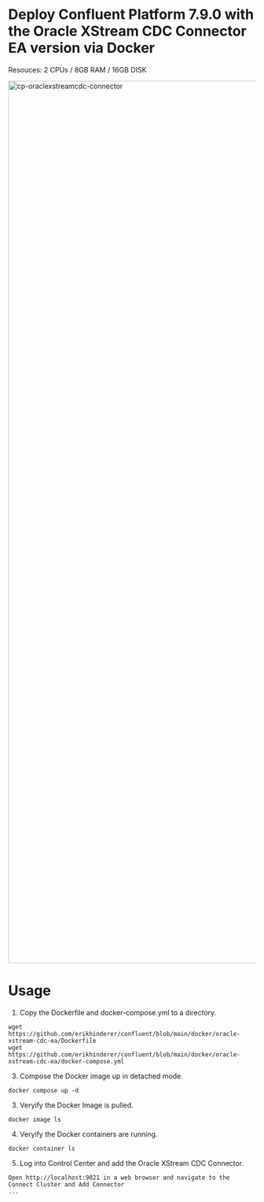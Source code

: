 # Deploy Confluent Platform 7.9.0 with the Oracle XStream CDC Connector EA version via Docker

Resouces: 2 CPUs / 8GB RAM / 16GB DISK

<img width="1792" alt="cp-oraclexstreamcdc-connector" src="https://github.com/user-attachments/assets/7535b2a8-1699-4680-8738-af929965d24a" />

# Usage
1. Copy the Dockerfile and docker-compose.yml to a directory.
```
wget https://github.com/erikhinderer/confluent/blob/main/docker/oracle-xstream-cdc-ea/Dockerfile
wget https://github.com/erikhinderer/confluent/blob/main/docker/oracle-xstream-cdc-ea/docker-compose.yml
```
3. Compose the Docker image up in detached mode.
```
docker compose up -d
```
3. Veryify the Docker Image is pulled.
```
docker image ls
```
4. Veryify the Docker containers are running.
```
docker container ls
```
5. Log into Control Center and add the Oracle XStream CDC Connector.
```
Open http://localhost:9021 in a web browser and navigate to the Connect Cluster and Add Connector
...
